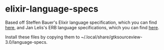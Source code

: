 # elixir-language-specs

Based off Steffen Bauer's Elixir language specification, which you can find [here](https://github.com/SteffenBauer/elixir-gtksourceview), and Jan Lelis's ERB language specifications, which you can find [here](https://github.com/janlelis/rubybuntu-language-specs).

Install these files by copying them to ~/.local/share/gtksourceview-3.0/language-specs.

